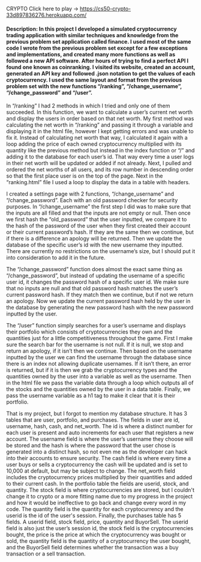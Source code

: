 CRYPTO
Click here to play -> https://cs50-crypto-33d897836276.herokuapp.com/

#### Description: In this project I developed a simulated cryptocurrency trading application with similar techniques and knowledge from the previous problem set application called finance. I used most of the same code I wrote from the previous problem set except for a few exceptions and implementations, and created many more functions as well as followed a new API software. After hours of trying to find a perfect API I found one known as coinranking. I visited its website, created an account, generated an API key and followed .json notation to get the values of each cryptocurrency. I used the same layout and format from the previous problem set with the new functions “/ranking”, “/change_username”, “/change_password” and “/user”.

In “/ranking” I had 2 methods in which I tried and only one of them succeeded. In this function, we want to calculate a user’s current net worth and display the users in order based on that net worth. My first method was calculating the net worth in “/ranking” and passing it through a variable and displaying it in the html file, however I kept getting errors and was unable to fix it. Instead of calculating net worth that way, I calculated it again with a loop adding the price of each owned cryptocurrency multiplied with its quantity like the previous method but instead in the index function or “/” and adding it to the database for each user’s id. That way every time a user logs in their net worth will be updated or added if not already. Next, I pulled and ordered the net worths of all users, and its row number in descending order so that the first place user is on the top of the page. Next in the “ranking.html” file I used a loop to display the data in a table with headers.

I created a settings page with 2 functions, “/change_username” and “/change_password”. Each with an old password checker for security purposes. In “/change_username” the first step I did was to make sure that the inputs are all filled and that the inputs are not empty or null. Then once we first hash the “old_password” that the user inputted, we compare it to the hash of the password of the user when they first created their account or their current password’s hash. If they are the same then we continue, but if there is a difference an apology will be returned. Then we update the database of the specific user’s id with the new username they inputted. There are currently no restrictions on the username’s size, but I should put it into consideration to add it in the future.

The “/change_password” function does almost the exact same thing as “/change_password”, but instead of updating the username of a specific user id, it changes the password hash of a specific user id. We make sure that no inputs are null and that old password hash matches the user’s current password hash. If they match then we continue, but if not we return an apology. Now we update the current password hash held by the user in the database by generating the new password hash with the new password inputted by the user.

The “/user” function simply searches for a user’s username and displays their portfolio which consists of cryptocurrencies they own and the quantities just for a little competitiveness throughout the game. First I make sure the search bar for the username is not null. If it is null, we stop and return an apology, if it isn’t then we continue. Then based on the username inputted by the user we can find the username through the database since there is an index not allowing duplicate usernames. If it isn’t there, an error is returned, but if it is then we grab the cryptocurrency types and the quantities owned by the user into a variable as well as the username. Then in the html file we pass the variable data through a loop which outputs all of the stocks and the quantities owned by the user in a data table. Finally, we pass the username variable as a h1 tag to make it clear that it is their portfolio.

That is my project, but I forgot to mention my database structure. It has 3 tables that are user, portfolio, and purchases. The fields in user are id, username, hash, cash, and net_worth. The id is where a distinct number for each user is present and auto increments for each user that registers a new account. The username field is where the user’s username they choose will be stored and the hash is where the password that the user chose is generated into a distinct hash, so not even me as the developer can hack into their accounts to ensure security. The cash field is where every time a user buys or sells a cryptocurrency the cash will be updated and is set to 10,000 at default, but may be subject to change. The net_worth field includes the cryptocurrency prices multiplied by their quantities and added to their current cash. In the portfolio table the fields are userid, stock, and quantity. The stock field is where cryptocurrencies are stored, but I couldn't change it to crypto or a more fitting name due to my progress in the project and how it would be ineffective to go back and change every word in my code. The quantity field is the quantity for each cryptocurrency and the userid is the id of the user's session. Finally, the purchases table has 5 fields. A userid field, stock field, price, quantity and BuyorSell. The userid field is also just the user’s session id, the stock field is the cryptocurrencies bought, the price is the price at which the cryptocurrency was bought or sold, the quantity field is the quantity of a cryptocurrency the user bought, and the BuyorSell field determines whether the transaction was a buy transaction or a sell transaction.
